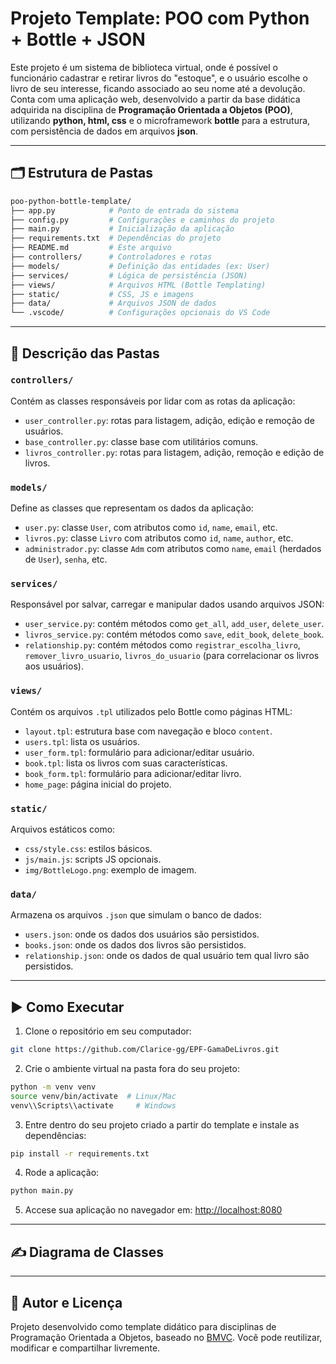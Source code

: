 # Projeto Template: POO com Python + Bottle + JSON

Este projeto é um sistema de biblioteca virtual, onde é possível o funcionário cadastrar  e retirar livros do "estoque", e o usuário escolhe o livro de seu interesse, ficando associado ao seu nome até a devolução.
Conta com uma aplicação web, desenvolvido a partir da base didática adquirida na disciplina de **Programação Orientada a Objetos (POO)**, utilizando **python, html, css** e o microframework **bottle** para a estrutura, com persistência de dados em arquivos **json**.

---

## 🗂 Estrutura de Pastas

```bash
poo-python-bottle-template/
├── app.py            # Ponto de entrada do sistema
├── config.py         # Configurações e caminhos do projeto
├── main.py           # Inicialização da aplicação
├── requirements.txt  # Dependências do projeto
├── README.md         # Este arquivo
├── controllers/      # Controladores e rotas
├── models/           # Definição das entidades (ex: User)
├── services/         # Lógica de persistência (JSON)
├── views/            # Arquivos HTML (Bottle Templating)
├── static/           # CSS, JS e imagens
├── data/             # Arquivos JSON de dados
└── .vscode/          # Configurações opcionais do VS Code
```


---

## 📁 Descrição das Pastas

### `controllers/`
Contém as classes responsáveis por lidar com as rotas da aplicação:
- `user_controller.py`: rotas para listagem, adição, edição e remoção de usuários.
- `base_controller.py`: classe base com utilitários comuns.
- `livros_controller.py`: rotas para listagem, adição, remoção e edição de livros. 

### `models/`
Define as classes que representam os dados da aplicação:
- `user.py`: classe `User`, com atributos como `id`, `name`, `email`, etc.
- `livros.py`: classe `Livro` com atributos como `id`, `name`, `author`, etc.
- `administrador.py`: classe `Adm` com atributos como `name`, `email` (herdados de `User`), `senha`, etc.

### `services/`
Responsável por salvar, carregar e manipular dados usando arquivos JSON:
- `user_service.py`: contém métodos como `get_all`, `add_user`, `delete_user`.
- `livros_service.py`: contém métodos como `save`, `edit_book`, `delete_book`.
- `relationship.py`: contém métodos como `registrar_escolha_livro`, `remover_livro_usuario`, `livros_do_usuario` (para correlacionar os livros aos usuários).

### `views/`
Contém os arquivos `.tpl` utilizados pelo Bottle como páginas HTML:
- `layout.tpl`: estrutura base com navegação e bloco `content`.
- `users.tpl`: lista os usuários.
- `user_form.tpl`: formulário para adicionar/editar usuário.
- `book.tpl`: lista os livros com suas características.
- `book_form.tpl`: formulário para adicionar/editar livro.
- `home_page`: página inicial do projeto.

### `static/`
Arquivos estáticos como:
- `css/style.css`: estilos básicos.
- `js/main.js`: scripts JS opcionais.
- `img/BottleLogo.png`: exemplo de imagem.

### `data/`
Armazena os arquivos `.json` que simulam o banco de dados:
- `users.json`: onde os dados dos usuários são persistidos.
- `books.json`: onde os dados dos livros são persistidos.
- `relationship.json`: onde os dados de qual usuário tem qual livro são persistidos.

---

## ▶️ Como Executar

1. Clone o repositório em seu computador:
```bash
git clone https://github.com/Clarice-gg/EPF-GamaDeLivros.git
```
2. Crie o ambiente virtual na pasta fora do seu projeto:
```bash
python -m venv venv
source venv/bin/activate  # Linux/Mac
venv\\Scripts\\activate     # Windows
```

3. Entre dentro do seu projeto criado a partir do template e instale as dependências:
```bash
pip install -r requirements.txt
```

4. Rode a aplicação:
```bash
python main.py
```

5. Accese sua aplicação no navegador em: [http://localhost:8080](http://localhost:8080)

---

## ✍️ Diagrama de Classes


---

## 🧠 Autor e Licença
Projeto desenvolvido como template didático para disciplinas de Programação Orientada a Objetos, baseado no [BMVC](https://github.com/hgmachine/bmvc_start_from_this).
Você pode reutilizar, modificar e compartilhar livremente.
